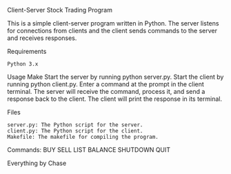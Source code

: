 Client-Server Stock Trading Program

This is a simple client-server program written in Python. The server listens for connections from clients and the client sends commands to the server and receives responses.

Requirements

    Python 3.x

Usage
    Make
    Start the server by running python server.py.
    Start the client by running python client.py.
    Enter a command at the prompt in the client terminal.
    The server will receive the command, process it, and send a response back to the client.
    The client will print the response in its terminal.

Files

    server.py: The Python script for the server.
    client.py: The Python script for the client.
    Makefile: The makefile for compiling the program.

Commands:
BUY
SELL
LIST
BALANCE
SHUTDOWN
QUIT

Everything by Chase 
